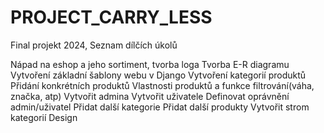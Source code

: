 # PROJECT_CARRY_LESS
Final projekt 2024, Seznam dílčích úkolů

 Nápad na eshop a jeho sortiment, tvorba loga
 Tvorba E-R diagramu 
 Vytvoření základní šablony webu v Django
 Vytvoření kategorií produktů
 Přidání konkrétních produktů
 Vlastnosti produktů a funkce filtrování(váha, značka, atp)
 Vytvořit admina
 Vytvořit uživatele
 Definovat oprávnění admin/uživatel
 Přidat další kategorie
 Přidat další produkty
 Vytvořit strom kategorií
 Design
